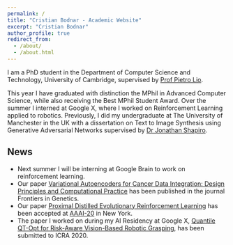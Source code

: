 ```yaml
---
permalink: /
title: "Cristian Bodnar - Academic Website"
excerpt: "Cristian Bodnar"
author_profile: true
redirect_from: 
  - /about/
  - /about.html
---
```


I am a PhD student in the Department of Computer Science and Technology, University of Cambridge, supervised by
[Prof Pietro Lio](https://www.cl.cam.ac.uk/~pl219/).

This year I have graduated with distinction the MPhil in Advanced Computer Science, 
while also receiving the Best MPhil Student Award. Over the summer I interned at Google X, where I worked 
on Reinforcement Learning applied to robotics. Previously, I did my undergraduate at The University of 
Manchester in the UK with a dissertation on Text to Image Synthesis using Generative Adversarial Networks supervised 
by [Dr Jonathan Shapiro](http://www.cs.man.ac.uk/~jls/). 

## News

- Next summer I will be interning at Google Brain to work on reinforcement learning.
- Our paper [Variational Autoencoders for Cancer Data Integration: Design Principles and Computational Practice](https://www.frontiersin.org/articles/10.3389/fgene.2019.01205/full)
has been published in the journal Frontiers in Genetics.
- Our paper [Proximal Distilled Evolutionary Reinforcement Learning](https://arxiv.org/abs/1906.09807)
has been accepted at [AAAI-20](https://aaai.org/Conferences/AAAI-20/) in New York. 
- The paper I worked on during my AI Residency at Google X, [Quantile QT-Opt for Risk-Aware
Vision-Based Robotic Grasping](https://q2-opt.github.io/), has been submitted to ICRA 2020. 
